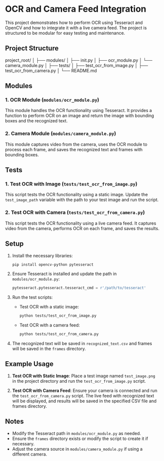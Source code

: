 # OCR and Camera Feed Integration

This project demonstrates how to perform OCR using Tesseract and OpenCV and how to integrate it with a live camera feed. The project is structured to be modular for easy testing and maintenance.

## Project Structure

project_root/
│
├── modules/
│ ├── init.py
│ ├── ocr_module.py
│ └── camera_module.py
│
├── tests/
│ ├── test_ocr_from_image.py
│ ├── test_ocr_from_camera.py
│
└── README.md

## Modules

### 1. OCR Module (`modules/ocr_module.py`)

This module handles the OCR functionality using Tesseract. It provides a function to perform OCR on an image and return the image with bounding boxes and the recognized text.

### 2. Camera Module (`modules/camera_module.py`)

This module captures video from the camera, uses the OCR module to process each frame, and saves the recognized text and frames with bounding boxes.

## Tests

### 1. Test OCR with Image (`tests/test_ocr_from_image.py`)

This script tests the OCR functionality using a static image. Update the `test_image_path` variable with the path to your test image and run the script.

### 2. Test OCR with Camera (`tests/test_ocr_from_camera.py`)

This script tests the OCR functionality using a live camera feed. It captures video from the camera, performs OCR on each frame, and saves the results.

## Setup

1. Install the necessary libraries:

   ```bash
   pip install opencv-python pytesseract
   ```

2. Ensure Tesseract is installed and update the path in `modules/ocr_module.py`:

   ```python
   pytesseract.pytesseract.tesseract_cmd = r'/path/to/tesseract'
   ```

3. Run the test scripts:

   - Test OCR with a static image:

     ```bash
     python tests/test_ocr_from_image.py
     ```

   - Test OCR with a camera feed:
     ```bash
     python tests/test_ocr_from_camera.py
     ```

4. The recognized text will be saved in `recognized_text.csv` and frames will be saved in the `frames` directory.

## Example Usage

1. **Test OCR with Static Image**:
   Place a test image named `test_image.png` in the project directory and run the `test_ocr_from_image.py` script.

2. **Test OCR with Camera Feed**:
   Ensure your camera is connected and run the `test_ocr_from_camera.py` script. The live feed with recognized text will be displayed, and results will be saved in the specified CSV file and frames directory.

## Notes

- Modify the Tesseract path in `modules/ocr_module.py` as needed.
- Ensure the `frames` directory exists or modify the script to create it if necessary.
- Adjust the camera source in `modules/camera_module.py` if using a different camera.
